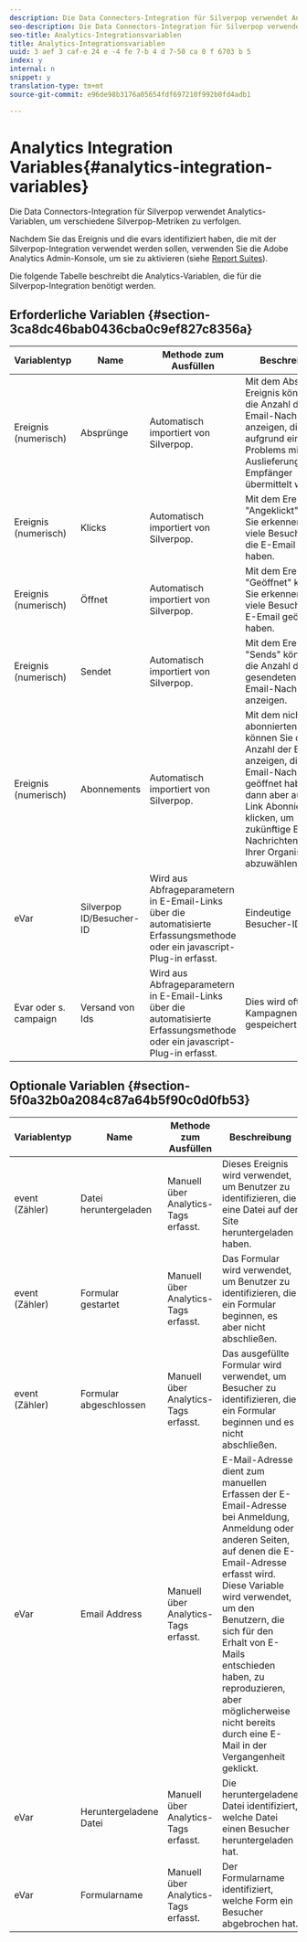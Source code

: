 ```yaml
---
description: Die Data Connectors-Integration für Silverpop verwendet Analytics-Variablen, um verschiedene Silverpop-Metriken zu verfolgen.
seo-description: Die Data Connectors-Integration für Silverpop verwendet Analytics-Variablen, um verschiedene Silverpop-Metriken zu verfolgen.
seo-title: Analytics-Integrationsvariablen
title: Analytics-Integrationsvariablen
uuid: 3 aef 3 caf-e 24 e -4 fe 7-b 4 d 7-50 ca 0 f 6703 b 5
index: y
internal: n
snippet: y
translation-type: tm+mt
source-git-commit: e96de98b3176a05654fdf697210f992b0fd4adb1

---
```



# Analytics Integration Variables{#analytics-integration-variables}

Die Data Connectors-Integration für Silverpop verwendet Analytics-Variablen, um verschiedene Silverpop-Metriken zu verfolgen.

Nachdem Sie das Ereignis und die evars identifiziert haben, die mit der Silverpop-Integration verwendet werden sollen, verwenden Sie die Adobe Analytics Admin-Konsole, um sie zu aktivieren (siehe [Report Suites](http://microsite.omniture.com/t2/help/en_US/reference/index.html?f=report_suites_admin)).

Die folgende Tabelle beschreibt die Analytics-Variablen, die für die Silverpop-Integration benötigt werden.

## Erforderliche Variablen {#section-3ca8dc46bab0436cba0c9ef827c8356a}

| Variablentyp | Name | Methode zum Ausfüllen | Beschreibung |
|---|---|---|---|
| Ereignis (numerisch) | Absprünge | Automatisch importiert von Silverpop. | Mit dem Absprünge-Ereignis können Sie die Anzahl der E-Email-Nachrichten anzeigen, die aufgrund eines Problems mit der Auslieferung nicht an Empfänger übermittelt wurden. |
| Ereignis (numerisch) | Klicks | Automatisch importiert von Silverpop. | Mit dem Ereignis "Angeklickt" können Sie erkennen, wie viele Besucher auf die E-Email geklickt haben. |
| Ereignis (numerisch) | Öffnet | Automatisch importiert von Silverpop. | Mit dem Ereignis "Geöffnet" können Sie erkennen, wie viele Besucher die E-Email geöffnet haben. |
| Ereignis (numerisch) | Sendet | Automatisch importiert von Silverpop. | Mit dem Ereignis "Sends" können Sie die Anzahl der gesendeten E-Email-Nachrichten anzeigen. |
| Ereignis (numerisch) | Abonnements | Automatisch importiert von Silverpop. | Mit dem nicht abonnierten Ereignis können Sie die Anzahl der Besucher anzeigen, die die E-Email-Nachricht geöffnet haben, dann aber auf den Link Abonnieren klicken, um zukünftige E-Email-Nachrichten aus Ihrer Organisation abzuwählen. |
| eVar | Silverpop ID/Besucher-ID | Wird aus Abfrageparametern in E-Email-Links über die automatisierte Erfassungsmethode oder ein javascript-Plug-in erfasst. | Eindeutige Besucher-ID |
| Evar oder s. campaign | Versand von Ids | Wird aus Abfrageparametern in E-Email-Links über die automatisierte Erfassungsmethode oder ein javascript-Plug-in erfasst. | Dies wird oft in der Kampagnenvariablen gespeichert. |

## Optionale Variablen {#section-5f0a32b0a2084c87a64b5f90c0d0fb53}

| Variablentyp | Name | Methode zum Ausfüllen | Beschreibung |
|---|---|---|---|
| event (Zähler) | Datei heruntergeladen | Manuell über Analytics-Tags erfasst. | Dieses Ereignis wird verwendet, um Benutzer zu identifizieren, die eine Datei auf der Site heruntergeladen haben. |
| event (Zähler) | Formular gestartet | Manuell über Analytics-Tags erfasst. | Das Formular wird verwendet, um Benutzer zu identifizieren, die ein Formular beginnen, es aber nicht abschließen. |
| event (Zähler) | Formular abgeschlossen | Manuell über Analytics-Tags erfasst. | Das ausgefüllte Formular wird verwendet, um Besucher zu identifizieren, die ein Formular beginnen und es nicht abschließen. |
| eVar | Email Address | Manuell über Analytics-Tags erfasst. | E-Mail-Adresse dient zum manuellen Erfassen der E-Email-Adresse bei Anmeldung, Anmeldung oder anderen Seiten, auf denen die E-Email-Adresse erfasst wird. Diese Variable wird verwendet, um den Benutzern, die sich für den Erhalt von E-Mails entschieden haben, zu reproduzieren, aber möglicherweise nicht bereits durch eine E-Mail in der Vergangenheit geklickt. |
| eVar | Heruntergeladene Datei | Manuell über Analytics-Tags erfasst. | Die heruntergeladene Datei identifiziert, welche Datei einen Besucher heruntergeladen hat. |
| eVar | Formularname | Manuell über Analytics-Tags erfasst. | Der Formularname identifiziert, welche Form ein Besucher abgebrochen hat. |

